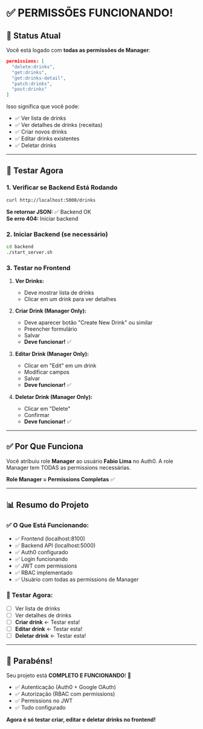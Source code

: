 # ✅ PERMISSÕES FUNCIONANDO!

## 🎉 Status Atual

Você está logado com **todas as permissões de Manager**:

```json
permissions: [
  "delete:drinks",
  "get:drinks", 
  "get:drinks-detail",
  "patch:drinks",
  "post:drinks"
]
```

Isso significa que você pode:
- ✅ Ver lista de drinks
- ✅ Ver detalhes de drinks (receitas)
- ✅ Criar novos drinks
- ✅ Editar drinks existentes
- ✅ Deletar drinks

---

## 🧪 Testar Agora

### 1. Verificar se Backend Está Rodando

```bash
curl http://localhost:5000/drinks
```

**Se retornar JSON:** ✅ Backend OK  
**Se erro 404:** Iniciar backend

### 2. Iniciar Backend (se necessário)

```bash
cd backend
./start_server.sh
```

### 3. Testar no Frontend

1. **Ver Drinks:**
   - Deve mostrar lista de drinks
   - Clicar em um drink para ver detalhes

2. **Criar Drink (Manager Only):**
   - Deve aparecer botão "Create New Drink" ou similar
   - Preencher formulário
   - Salvar
   - **Deve funcionar!** ✅

3. **Editar Drink (Manager Only):**
   - Clicar em "Edit" em um drink
   - Modificar campos
   - Salvar
   - **Deve funcionar!** ✅

4. **Deletar Drink (Manager Only):**
   - Clicar em "Delete"
   - Confirmar
   - **Deve funcionar!** ✅

---

## ✅ Por Que Funciona

Você atribuiu role **Manager** ao usuário **Fabio Lima** no Auth0. A role Manager tem TODAS as permissions necessárias.

**Role Manager = Permissions Completas** ✅

---

## 📊 Resumo do Projeto

### ✅ O Que Está Funcionando:

- ✅ Frontend (localhost:8100)
- ✅ Backend API (localhost:5000)
- ✅ Auth0 configurado
- ✅ Login funcionando
- ✅ JWT com permissions
- ✅ RBAC implementado
- ✅ Usuário com todas as permissions de Manager

### 🎯 Testar Agora:

- [ ] Ver lista de drinks
- [ ] Ver detalhes de drinks
- [ ] **Criar drink** ← Testar esta!
- [ ] **Editar drink** ← Testar esta!
- [ ] **Deletar drink** ← Testar esta!

---

## 🎉 Parabéns!

Seu projeto está **COMPLETO E FUNCIONANDO**! 🚀

- ✅ Autenticação (Auth0 + Google OAuth)
- ✅ Autorização (RBAC com permissions)
- ✅ Permissions no JWT
- ✅ Tudo configurado

**Agora é só testar criar, editar e deletar drinks no frontend!**

